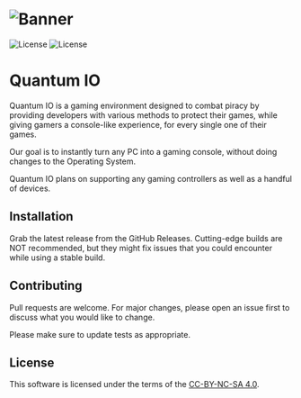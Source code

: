 ![Banner](https://cdn.discordapp.com/attachments/800017793227554816/1005146380009996359/Sans-titre-1.png?raw=true)
=====
![License](https://img.shields.io/badge/license-CC--BY--NC--SA%204.0-blue)
![License](https://img.shields.io/badge/status-offline-red)

# Quantum IO

Quantum IO is a gaming environment designed to combat piracy by providing developers with various methods to protect their games, while giving gamers a console-like experience, for every single one of their games. 

Our goal is to instantly turn any PC into a gaming console, without doing changes to the Operating System. 

Quantum IO plans on supporting any gaming controllers as well as a handful of devices.

## Installation

Grab the latest release from the GitHub Releases. Cutting-edge builds are NOT recommended, but they might fix issues that you could encounter while using a stable build.


## Contributing
Pull requests are welcome. For major changes, please open an issue first to discuss what you would like to change.

Please make sure to update tests as appropriate.

## License
This software is licensed under the terms of the [CC-BY-NC-SA 4.0](https://creativecommons.org/licenses/by-nc-sa/4.0/).

